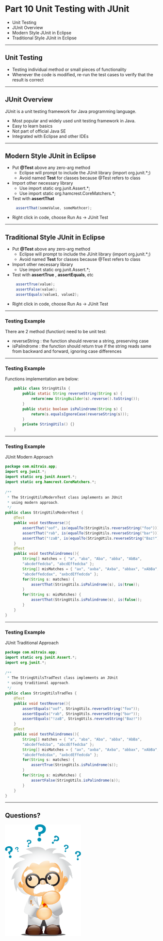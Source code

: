 # Part 10 Unit Testing with JUnit

- Unit Testing
- JUnit Overview
- Modern Style JUnit in Eclipse
- Traditional Style JUnit in Eclipse

---

## Unit Testing

- Testing individual method or small pieces of functionality
- Whenever the code is modified, re-run the test cases to verify
that the result is correct

---

## JUnit Overview

JUnit is a unit testing framework for Java programming language.
- Most popular and widely used unit testing framework in Java.
- Easy to learn basics
- Not part of official Java SE
- Integrated with Eclipse and other IDEs

---

## Modern Style JUnit in Eclipse

- Put **@Test** above any zero-arg method
    - Eclipse will prompt to include the JUnit library (import org.junit.*;)
    - Avoid named **Test** for classes because @Test refers to class
- Import other necessary library
    - Use import static org.junit.Assert.*;
    - Use import static org.hamcrest.CoreMatchers.*;
- Test with **assertThat**
```java
     assertThat(someValue, someMathcer);
```
- Right click in code, choose Run As -> JUnit Test

---

## Traditional Style JUnit in Eclipse

- Put **@Test** above any zero-arg method
    - Eclipse will prompt to include the JUnit library (import org.junit.*;)
    - Avoid named **Test** for classes because @Test refers to class
- Import other necessary library
    - Use import static org.junit.Assert.*;
- Test with **assertTrue** , **assertEquals**, etc
```java
     assertTrue(value);
     assertFalse(value);
     assertEquals(value1, value2);
```
- Right click in code, choose Run As -> JUnit Test

---

### Testing Example

There are 2 method (function) need to be unit test:
- reverseString : the function should reverse a string, preserving case
- isPalindrome : the function should return true if the string reads same
from backward and forward, ignoring case differences

---

### Testing Example

Functions implementation are below:
```java
    public class StringUtils {
        public static String reverseString(String s) {
            return(new StringBuilder(s).reverse().toString());
        }
        public static boolean isPalindrome(String s) {
            return(s.equalsIgnoreCase(reverseString(s)));
        }
        private StringUtils() {}
    }
```

---

### Testing Example

JUnit Modern Approach
```java
package com.mitrais.app;
import org.junit.*;
import static org.junit.Assert.*;
import static org.hamcrest.CoreMatchers.*;

/**
 * The StringUtilsModernTest class implements an JUnit
 * using modern approach.
 */
public class StringUtilsModernTest {
    @Test
    public void testReverse(){
        assertThat("oof", is(equalTo(StringUtils.reverseString("foo"))));
        assertThat("rab", is(equalTo(StringUtils.reverseString("bar"))));
        assertThat("!zaB", is(equalTo(StringUtils.reverseString("Baz!"))));
    }
    @Test
    public void testPalindromes(){
        String[] matches = { "a", "aba", "Aba", "abba", "AbBa",
        "abcdeffedcba", "abcdEffedcba" };
        String[] misMatches = { "ax", "axba", "Axba", "abbax", "xAbBa",
        "abcdeffedcdax", "axbcdEffedcda" };
        for(String s: matches) {
            assertThat(StringUtils.isPalindrome(s), is(true));
        }
        for(String s: misMatches) {
            assertThat(StringUtils.isPalindrome(s), is(false));
        }
    }
}
```

---

### Testing Example

JUnit Traditional Approach
```java
package com.mitrais.app;
import static org.junit.Assert.*;
import org.junit.*;

/**
 * The StringUtilsTradTest class implements an JUnit
 * using traditional approach.
 */
public class StringUtilsTradTes {
    @Test
    public void testReverse(){
        assertEquals("oof", StringUtils.reverseString("foo"));
        assertEquals("rab", StringUtils.reverseString("bar"));
        assertEquals("!zaB", StringUtils.reverseString("Baz!"))
    }
    @Test
    public void testPalindromes(){
        String[] matches = { "a", "aba", "Aba", "abba", "AbBa",
        "abcdeffedcba", "abcdEffedcba" };
        String[] misMatches = { "ax", "axba", "Axba", "abbax", "xAbBa",
        "abcdeffedcdax", "axbcdEffedcda" };
        for(String s: matches) {
            assertTrue(StringUtils.isPalindrome(s));
        }
        for(String s: misMatches) {
            assertFalse(StringUtils.isPalindrome(s));
        }
    }
}
```

---

## Questions?

![alt text](images/Question-Mark.png "Question Mark")